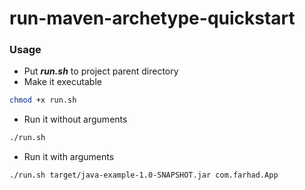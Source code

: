 # run-maven-archetype-quickstart

### Usage
* Put ***run.sh*** to project parent directory
* Make it executable
```.sh
chmod +x run.sh
```
* Run it without arguments
```.sh
./run.sh
```

* Run it with arguments
```.sh
./run.sh target/java-example-1.0-SNAPSHOT.jar com.farhad.App
```
